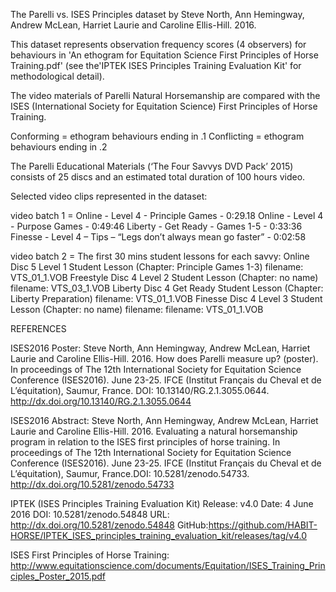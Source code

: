 The Parelli vs. ISES Principles dataset
by Steve North, Ann Hemingway, Andrew McLean, Harriet Laurie and Caroline Ellis-Hill. 2016.

This dataset represents observation frequency scores (4 observers) for behaviours in 'An ethogram for Equitation Science First Principles of Horse Training.pdf' (see the'IPTEK ISES Principles Training Evaluation Kit' for methodological detail).

The video materials of Parelli Natural Horsemanship are compared with the ISES (International Society for Equitation Science) First Principles of Horse Training.

Conforming = ethogram behaviours ending in .1
Conflicting = ethogram behaviours ending in .2

The Parelli Educational Materials (‘The Four Savvys DVD Pack’ 2015) consists of 25 discs and an estimated total duration of 100 hours video.

Selected video clips represented in the dataset:

video batch 1 = 
Online - Level 4 - Principle Games - 0:29.18
Online - Level 4 - Purpose Games - 0:49:46
Liberty - Get Ready - Games 1-5 - 0:33:36
Finesse - Level 4 – Tips – “Legs don’t always mean go faster” - 0:02:58

video batch 2 = 
The first 30 mins student lessons for each savvy:
Online Disc 5 Level 1 Student Lesson (Chapter: Principle Games 1-3) filename: VTS_01_1.VOB
Freestyle Disc 4 Level 2 Student Lesson (Chapter: no name) filename: VTS_03_1.VOB
Liberty Disc 4 Get Ready Student Lesson (Chapter: Liberty Preparation) filename: VTS_01_1.VOB
Finesse Disc 4 Level 3 Student Lesson (Chapter: no name) filename: filename: VTS_01_1.VOB

REFERENCES

ISES2016 Poster:
Steve North, Ann Hemingway, Andrew McLean, Harriet Laurie and Caroline Ellis-Hill. 2016. How does Parelli measure up? (poster). In proceedings of The 12th International Society for Equitation Science Conference (ISES2016). June 23-25. IFCE (Institut Français du Cheval et de L’équitation), Saumur, France. DOI: 10.13140/RG.2.1.3055.0644. http://dx.doi.org/10.13140/RG.2.1.3055.0644

ISES2016 Abstract:
Steve North, Ann Hemingway, Andrew McLean, Harriet Laurie and Caroline Ellis-Hill. 2016. Evaluating a natural horsemanship program in relation to the ISES first principles of horse training. In proceedings of The 12th International Society for Equitation Science Conference (ISES2016). June 23-25. IFCE (Institut Français du Cheval et de L’équitation), Saumur, France.DOI: 10.5281/zenodo.54733. http://dx.doi.org/10.5281/zenodo.54733

IPTEK (ISES Principles Training Evaluation Kit)
Release: v4.0
Date: 4 June 2016
DOI: 10.5281/zenodo.54848
URL: http://dx.doi.org/10.5281/zenodo.54848
GitHub:https://github.com/HABIT-HORSE/IPTEK_ISES_principles_training_evaluation_kit/releases/tag/v4.0

ISES First Principles of Horse Training: http://www.equitationscience.com/documents/Equitation/ISES_Training_Principles_Poster_2015.pdf
